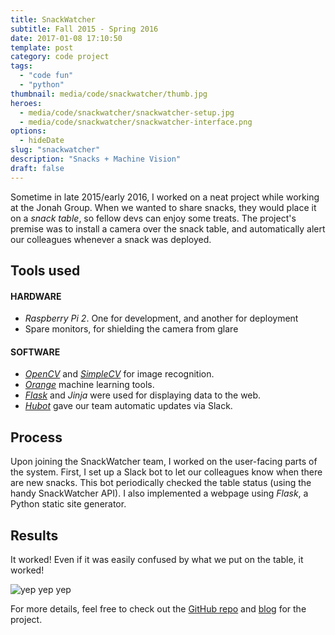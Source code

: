 ```yaml
---
title: SnackWatcher
subtitle: Fall 2015 - Spring 2016
date: 2017-01-08 17:10:50
template: post
category: code project
tags:
  - "code fun"
  - "python"
thumbnail: media/code/snackwatcher/thumb.jpg
heroes:
  - media/code/snackwatcher/snackwatcher-setup.jpg
  - media/code/snackwatcher/snackwatcher-interface.png
options:
  - hideDate
slug: "snackwatcher"
description: "Snacks + Machine Vision"
draft: false
---
```


Sometime in late 2015/early 2016, I worked on a neat project while working at the Jonah Group. <!-- more --> When we wanted to share snacks, they would place it on a _snack table_, so fellow devs can enjoy some treats. The project's premise was to install a camera over the snack table, and automatically alert our colleagues whenever a snack was deployed.

## Tools used

#### HARDWARE

- _Raspberry Pi 2_. One for development, and another for deployment
- Spare monitors, for shielding the camera from glare

#### SOFTWARE

- [_OpenCV_](http://opencv.org/) and [_SimpleCV_](http://simplecv.org/) for image recognition.
- [_Orange_](https://orange.biolab.si/) machine learning tools.
- [_Flask_](http://flask.pocoo.org/) and _Jinja_ were used for displaying data to the web.
- [_Hubot_](https://hubot.github.com/) gave our team automatic updates via Slack.

## Process

Upon joining the SnackWatcher team, I worked on the user-facing parts of the system. First, I set up a Slack bot to let our colleagues know when there are new snacks. This bot periodically checked the table status (using the handy SnackWatcher API). I also implemented a webpage using _Flask_, a Python static site generator.

## Results

It worked! Even if it was easily confused by what we put on the table, it worked!

![yep yep yep](/media/code/snackwatcher/snackwatcher-slack.png "yep yep")

For more details, feel free to check out the [GitHub repo](https://github.com/jonahgroup/SnackWatcher) and [blog](https://jonahgroup.github.io/SnackWatcher/) for the project.
